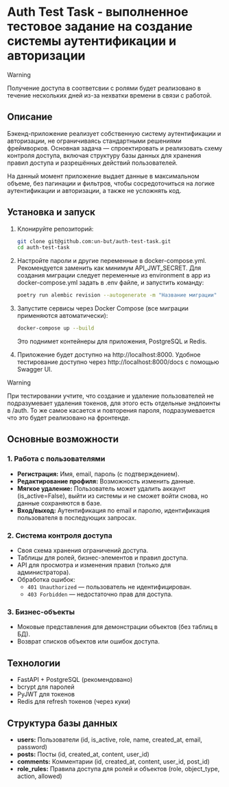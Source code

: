 # Auth Test Task - выполненное тестовое задание на создание системы аутентификации и авторизации

> [!WARNING]
> Получение доступа в соответсвии с ролями будет реализовано в течение нескольких дней из-за нехватки времени в связи с работой.

## Описание

Бэкенд-приложение реализует собственную систему аутентификации и авторизации, не ограничиваясь стандартными решениями фреймворков. Основная задача — спроектировать и реализовать схему контроля доступа, включая структуру базы данных для хранения правил доступа и разрешённых действий пользователей.

На данный момент приложение выдает данные в максимальном объеме, без пагинации и фильтров, чтобы сосредоточиться на логике аутентификации и авторизации, а также не усложнять код.

## Установка и запуск

1. Клонируйте репозиторий:
   ```bash
   git clone git@github.com:un-but/auth-test-task.git
   cd auth-test-task
   ```

2. Настройте пароли и другие переменные в docker-compose.yml.
   Рекомендуется заменить как минимум API_JWT_SECRET.
   Для создания миграции следует переменные из environment в app из docker-compose.yml задать в .env файле,
   и запустить команду:
   ```bash
   poetry run alembic revision --autogenerate -m "Название миграции"
   ```

2. Запустите сервисы через Docker Compose (все миграции применяются автоматически):
   ```bash
   docker-compose up --build
   ```

   Это поднимет контейнеры для приложения, PostgreSQL и Redis.

3. Приложение будет доступно на http://localhost:8000.
   Удобное тестирование доступно через http://localhost:8000/docs с помощью Swagger UI.

> [!WARNING]
> При тестировании учтите, что создание и удаление пользователей не подразумевает удаления токенов,
> для этого есть отдельные эндпоинты в /auth.
> То же самое касается и повторения пароля, подразумевается что это будет реализовано на фронтенде.

## Основные возможности

### 1. Работа с пользователями

- **Регистрация:** Имя, email, пароль (с подтверждением).
- **Редактирование профиля:** Возможность изменить данные.
- **Мягкое удаление:** Пользователь может удалить аккаунт (is_active=False), выйти из системы и не сможет войти снова, но данные сохраняются в базе.
- **Вход/выход:** Аутентификация по email и паролю, идентификация пользователя в последующих запросах.

### 2. Система контроля доступа

- Своя схема хранения ограничений доступа.
- Таблицы для ролей, бизнес-элементов и правил доступа.
- API для просмотра и изменения правил (только для администратора).
- Обработка ошибок:
  - `401 Unauthorized` — пользователь не идентифицирован.
  - `403 Forbidden` — недостаточно прав для доступа.

### 3. Бизнес-объекты

- Моковые представления для демонстрации объектов (без таблиц в БД).
- Возврат списков объектов или ошибок доступа.

## Технологии

- FastAPI + PostgreSQL (рекомендовано)
- bcrypt для паролей
- PyJWT для токенов
- Redis для refresh токенов (через куки)

## Структура базы данных

- **users:** Пользователи (id, is_active, role, name, created_at, email, password)
- **posts:** Посты (id, created_at, content, user_id)
- **comments:** Комментарии (id, created_at, content, user_id, post_id)
- **role_rules:** Правила доступа для ролей и объектов (role, object_type, action, allowed)
